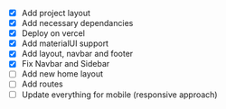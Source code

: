 - [x] Add project layout
- [x] Add necessary dependancies
- [x] Deploy on vercel
- [x] Add materialUI support
- [x] Add layout, navbar and footer
- [x] Fix Navbar and Sidebar
- [ ] Add new home layout
- [ ] Add routes
- [ ] Update everything for mobile (responsive approach)
